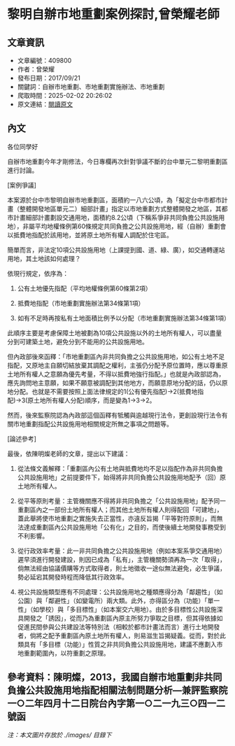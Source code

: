 # 黎明自辦市地重劃案例探討,曾榮耀老師

## 文章資訊
- 文章編號：409800
- 作者：曾榮耀
- 發布日期：2017/09/21
- 關鍵詞：自辦市地重劃、市地重劃實施辦法、市地重劃
- 爬取時間：2025-02-02 20:26:02
- 原文連結：[閱讀原文](https://real-estate.get.com.tw/Columns/detail.aspx?no=409800)

## 內文
各位同學好

自辦市地重劃今年才剛修法，今日專欄再次針對爭議不斷的台中單元二黎明重劃區進行討論。

[案例爭議]

本案源於台中市黎明自辦市地重劃區，面積約一八六公頃，為「擬定台中市都市計畫（整體開發地區單元二）細部計畫」指定以市地重劃方式整體開發之地區，其都市計畫細部計畫劃設交通用地，面積約8.2公頃（下稱系爭非共同負擔公共設施用地），非屬平均地權條例第60條規定共同負擔之公共設施用地，經（自辦）重劃會以抵費地指配於該用地，並將原土地所有權人調配於住宅區。

簡單而言，非法定10項公共設施用地（上課提到國、道、綠、廣），如交通轉運站用地，其土地該如何處理？

依現行規定，依序為：

1. 公有土地優先指配（平均地權條例第60條第2項）

2. 抵費地指配（市地重劃實施辦法第34條第1項）

3. 如有不足時再按私有土地面積比例予以分配（市地重劃實施辦法第34條第1項）

此順序主要是考慮保障土地被劃為10項公共設施以外的土地所有權人，可以盡量分到可建築土地，避免分到不能用的公共設施用地。

但內政部後來函釋：「市地重劃區內非共同負擔之公共設施用地，如公有土地不足指配，又原地主自願切結放棄其調配之權利，主張仍分配予原位置時，應以尊重原土地所有權人之意願為優先考量，不得以抵費地強行指配。」也就是內政部認為，應先詢問地主意願，如果不願意被調配到其他地方，而願意原地分配的話，仍以原地分配。也就是不需要按照上面法律規定的1(公有優先指配)→2(抵費地指配)→3(原土地所有權人分配)順序，而是變為1→3→2。

然而，後來監察院認為內政部這個函釋有牴觸與逾越現行法令，更創設現行法令有關市地重劃指配公共設施用地相關規定所無之事項之問題等。

[論述參考]

最後，依陳明燦老師的文章，提出以下建議：

1. 從法條文義解釋：「重劃區內公有土地與抵費地均不足以指配作為非共同負擔公共設施用地」之前提要件下，始得將非共同負擔公共設施用地配予（回）原土地所有權人。

2. 從平等原則考量：主管機關應不得將非共同負擔之「公共設施用地」配予同一重劃區內之一部份土地所有權人；而其他土地所有權人則得配回「可建地」，蓋此舉將使市地重劃之實施失去正當性，亦違反旨揭「平等對符原則」，而無法達成重劃區內公共設施用地「公有化」之目的，而使後續土地開發事務受到不利影響。

3. 從行政效率考量：此一非共同負擔之公共設施用地（例如本案系爭交通用地）遲早須進行開發建設，則因已成為「私有」，主管機關勢須再為一次「取得」，倘無法經由協議價購等方式取得者，則土地徵收一途似無法避免，必生爭議，勢必延宕其開發時程而降低其行政效率。

4. 視公共設施類型應有不同處理：公共設施用地之種類應得分為「鄰趨性」（如公園）與「鄰避性」（如變電所）兩大類。此外，亦得區分為（功能）「單一性」（如學校）與「多目標性」（如本案交六用地）。由於多目標性公共設施深具開發之「誘因」，從而乃為重劃區內原主所努力爭取之目標，但其得依據如促進民間參與公共建設法等特別法（相較於都市計畫法而言）進行土地開發者，倘將之配予重劃區內原土地所有權人，則易滋生旨揭疑義。從而，對於此類具有「多目標（功能）」性質之非共同負擔公共設施用地，建議不應劃入市地重劃範圍內，以符重劃之原理。

參考資料：陳明燦，2013，我國自辦市地重劃非共同負擔公共設施用地指配相關法制問題分析—兼評監察院一○二年四月十二日院台內字第一○二一九三○四一二號函
---
*注：本文圖片存放於 ./images/ 目錄下*
